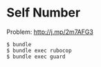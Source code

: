 # Self Number

Problem: http://j.mp/2m7AFG3

```
$ bundle
$ bundle exec rubocop
$ bundle exec guard
```
